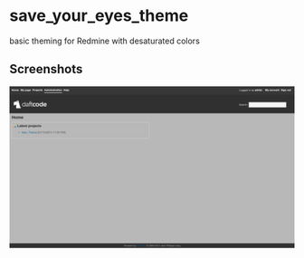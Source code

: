 save_your_eyes_theme
====================

basic theming for Redmine with desaturated colors

## Screenshots
![home_page](https://github.com/psyclip-r/save_your_eyes_theme/blob/master/home_page.png)

